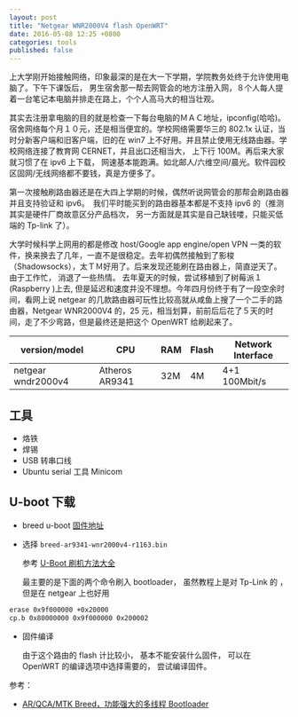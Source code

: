 ```yaml
---
layout: post
title: "Netgear WNR2000V4 flash OpenWRT"
date: 2016-05-08 12:25 +0800
categories: tools
published: false
---
```


上大学刚开始接触网络，印象最深的是在大一下学期，学院教务处终于允许使用电脑了。下午下课饭后， 男生宿舍那一帮去网管会的地方注册入网，８个人每人提着一台笔记本电脑并排走在路上，个个人高马大的相当壮观。

其实去注册拿电脑的目的就是检查一下每台电脑的ＭＡＣ地址，ipconfig(哈哈)。宿舍网络每个月１０元，还是相当便宜的。学校网络需要华三的 802.1x 认证，当时分新客户端和旧客户端，旧的在 win7 上不好用。并且禁止使用无线路由器。学校网络连接了教育网 CERNET，并且出口还相当大， 上下行 100M。再后来大家就习惯了在 ipv6 上下载， 网速基本能跑满。如北邮人/六维空间/晨光。软件园校区固网/无线网络都不要钱，真是方便多了。

第一次接触刷路由器还是在大四上学期的时候，偶然听说网管会的那帮会刷路由器并且支持验证和 ipv6。　我们平时能买到的路由器基本都是不支持 ipv6 的（推测其实是硬件厂商故意区分产品档次， 另一方面就是其实是自己缺钱喽，只能买低端的 Tp-link 了）。

大学时候科学上网用的都是修改 host/Google app engine/open VPN 一类的软件，换来换去了几年，一直不是很稳定。去年初偶然接触到了影梭（Shadowsocks），太ＴＭ好用了。后来发现还能刷在路由器上，简直逆天了。由于工作忙， 消退了一些热情。 去年夏天的时候，尝试移植到了树莓派１(Raspberry )上去, 但是延迟和速度并没不理想。今年四月份终于有了一段空余时间，看网上说 netgear 的几款路由器可玩性比较高就从咸鱼上搜了一个二手的路由器，Netgear WNR2000V4 的，25 元，相当划算，前前后后花了５天的时间，走了不少弯路，但是最终还是把这个 OpenWRT 给刷起来了。

| version/model      | CPU            | RAM | Flash | Network Interface |
| ------------------ | -------------- | --- | ----- | ----------------- |
| netgear wndr2000v4 | Atheros AR9341 | 32M | 4M    | 4+1 100Mbit/s     |

## 工具

- 烙铁
- 焊锡
- USB 转串口线
- Ubuntu serial 工具 Minicom

## U-boot 下载

- breed u-boot [固件地址](https://breed.hackpascal.net/EOL/)
- 选择 `breed-ar9341-wnr2000v4-r1163.bin`

  参考 [U-Boot 刷机方法大全](http://www.right.com.cn/forum/thread-154561-1-1.html)

  最主要的是下面的两个命令刷入 bootloader， 虽然教程上是对 Tp-Link 的 ， 但是在 netgear 上也好用

```sh
erase 0x9f000000 +0x20000
cp.b 0x80000000 0x9f000000 0x200002
```

- 固件编译

  由于这个路由的 flash 计比较小， 基本不能安装什么固件， 可以在 OpenWRT 的编译选项中选择需要的， 尝试编译固件。

参考：

- [AR/QCA/MTK Breed，功能强大的多线程 Bootloader](http://www.right.com.cn/forum/thread-161906-1-1.html)
